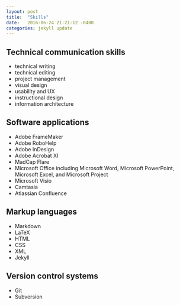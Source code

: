 ```yaml
---
layout: post
title:  "Skills"
date:   2016-06-24 21:21:12 -0400
categories: jekyll update
---
```


## Technical communication skills  

* technical writing   
* technical editing   
* project management  
* visual design   
* usability and UX  
* instructional design   
* information architecture  

## Software applications   

* Adobe FrameMaker  
* Adobe RoboHelp  
* Adobe InDesign   
* Adobe Acrobat XI   
* MadCap Flare   
* Microsoft Office including Microsoft Word, Microsoft PowerPoint, Microsoft Excel, and Microsoft Project   
* Microsoft Visio  
* Camtasia   
* Atlassian Confluence   

## Markup languages  

* Markdown  
* LaTeX   
* HTML
* CSS
* XML
* Jekyll

## Version control systems   

* Git  
* Subversion   
